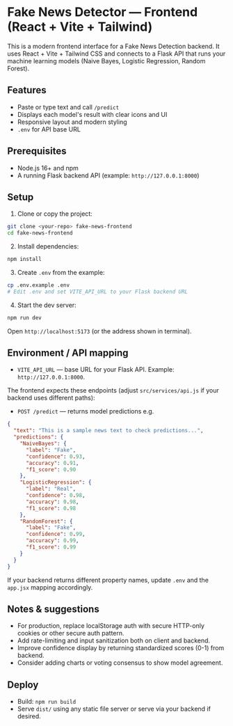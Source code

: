 # Fake News Detector — Frontend (React + Vite + Tailwind)

This is a modern frontend interface for a Fake News Detection backend. It uses React + Vite + Tailwind CSS and connects to a Flask API that runs your machine learning models (Naive Bayes, Logistic Regression, Random Forest).

## Features
- Paste or type text and call `/predict`
- Displays each model's result with clear icons and UI
- Responsive layout and modern styling
- `.env` for API base URL

## Prerequisites
- Node.js 16+ and npm
- A running Flask backend API (example: `http://127.0.0.1:8000`)

## Setup

1. Clone or copy the project:
```bash
git clone <your-repo> fake-news-frontend
cd fake-news-frontend
```

2. Install dependencies:
```bash
npm install
```

3. Create `.env` from the example:
```bash
cp .env.example .env
# Edit .env and set VITE_API_URL to your Flask backend URL
```

4. Start the dev server:
```bash
npm run dev
```

Open `http://localhost:5173` (or the address shown in terminal).

## Environment / API mapping

- `VITE_API_URL` — base URL for your Flask API. Example: `http://127.0.0.1:8000`.

The frontend expects these endpoints (adjust `src/services/api.js` if your backend uses different paths):


- `POST /predict` — returns model predictions e.g.
```json
{
  "text": "This is a sample news text to check predictions...",
  "predictions": {
    "NaiveBayes": {
      "label": "Fake",
      "confidence": 0.93,
      "accuracy": 0.91,
      "f1_score": 0.90
    },
    "LogisticRegression": {
      "label": "Real",
      "confidence": 0.98,
      "accuracy": 0.98,
      "f1_score": 0.98
    },
    "RandomForest": {
      "label": "Fake",
      "confidence": 0.99,
      "accuracy": 0.99,
      "f1_score": 0.99
    }
  }
}

```

If your backend returns different property names, update `.env` and the `app.jsx` mapping accordingly.

## Notes & suggestions
- For production, replace localStorage auth with secure HTTP-only cookies or other secure auth pattern.
- Add rate-limiting and input sanitization both on client and backend.
- Improve confidence display by returning standardized scores (0-1) from backend.
- Consider adding charts or voting consensus to show model agreement.

## Deploy
- Build: `npm run build`
- Serve `dist/` using any static file server or serve via your backend if desired.

